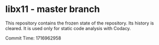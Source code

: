 # libx11 - master branch

This repository contains the frozen state of the repository.
Its history is cleared. It is used only for static code
analysis with Codacy.

Commit Time: 1716962958
